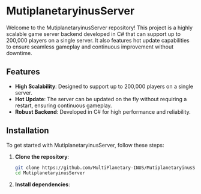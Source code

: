 # MutiplanetaryinusServer

Welcome to the MutiplanetaryinusServer repository! This project is a highly scalable game server backend developed in C# that can support up to 200,000 players on a single server. It also features hot update capabilities to ensure seamless gameplay and continuous improvement without downtime.

## Features

- **High Scalability**: Designed to support up to 200,000 players on a single server.
- **Hot Update**: The server can be updated on the fly without requiring a restart, ensuring continuous gameplay.
- **Robust Backend**: Developed in C# for high performance and reliability.

## Installation

To get started with MutiplanetaryinusServer, follow these steps:

1. **Clone the repository**:

   ```sh
   git clone https://github.com/MultiPlanetary-INUS/MutiplanetaryinusServer.git
   cd MutiplanetaryinusServer
   
2. **Install dependencies**:
